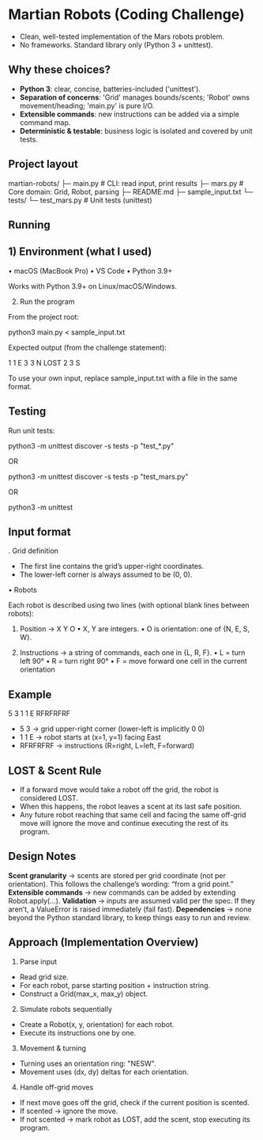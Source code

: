 # Martian Robots (Coding Challenge)
- Clean, well-tested implementation of the Mars robots problem.
- No frameworks. Standard library only (Python 3 + unittest).

## Why these choices?
- **Python 3**: clear, concise, batteries-included ('unittest').
- **Separation of concerns**: 'Grid' manages bounds/scents; 'Robot' owns movement/heading; 'main.py' is pure I/O.
- **Extensible commands**: new instructions can be added via a simple command map.
- **Deterministic & testable**: business logic is isolated and covered by unit tests.

## Project layout
martian-robots/
├─ main.py          # CLI: read input, print results
├─ mars.py          # Core domain: Grid, Robot, parsing
├─ README.md
├─ sample_input.txt
└─ tests/
   └─ test_mars.py  # Unit tests (unittest)

## Running

## 1) Environment (what I used)
•	macOS (MacBook Pro)
•	VS Code
•	Python 3.9+

Works with Python 3.9+ on Linux/macOS/Windows.

2) Run the program

From the project root:

python3 main.py < sample_input.txt

Expected output (from the challenge statement):

1 1 E
3 3 N LOST
2 3 S

To use your own input, replace sample_input.txt with a file in the same format.

## Testing
Run unit tests:

python3 -m unittest discover -s tests -p "test_*.py"

OR

python3 -m unittest discover -s tests -p "test_mars.py"

OR

python3 -m unittest

## Input format

. Grid definition

- The first line contains the grid’s upper-right coordinates.
- The lower-left corner is always assumed to be (0, 0).

•	Robots

Each robot is described using two lines (with optional blank lines between robots):

1.	Position → X Y O
•	X, Y are integers.
•	O is orientation: one of {N, E, S, W}.

2.	Instructions → a string of commands, each one in {L, R, F}.
•	L = turn left 90°
•	R = turn right 90°
•	F = move forward one cell in the current orientation

## Example
5 3
1 1 E
RFRFRFRF

* 5 3 → grid upper-right corner (lower-left is implicitly 0 0)
* 1 1 E → robot starts at (x=1, y=1) facing East
* RFRFRFRF → instructions (R=right, L=left, F=forward)

## LOST & Scent Rule
* If a forward move would take a robot off the grid, the robot is considered LOST.
* When this happens, the robot leaves a scent at its last safe position.
* Any future robot reaching that same cell and facing the same off-grid move will ignore the move and continue executing the rest of its program.

## Design Notes
**Scent granularity** → scents are stored per grid coordinate (not per orientation). This follows the challenge’s wording: “from a grid point.”
**Extensible commands** → new commands can be added by extending Robot.apply(...).
**Validation** → inputs are assumed valid per the spec. If they aren’t, a ValueError is raised immediately (fail fast).
**Dependencies** → none beyond the Python standard library, to keep things easy to run and review.

##  Approach (Implementation Overview)

1. Parse input
* Read grid size.
* For each robot, parse starting position + instruction string.
* Construct a Grid(max_x, max_y) object.

2. Simulate robots sequentially
* Create a Robot(x, y, orientation) for each robot.
* Execute its instructions one by one.

3.	Movement & turning
* Turning uses an orientation ring: "NESW".
* Movement uses (dx, dy) deltas for each orientation.

4.	Handle off-grid moves
* If next move goes off the grid, check if the current position is scented.
* If scented → ignore the move.
* If not scented → mark robot as LOST, add the scent, stop executing its program.